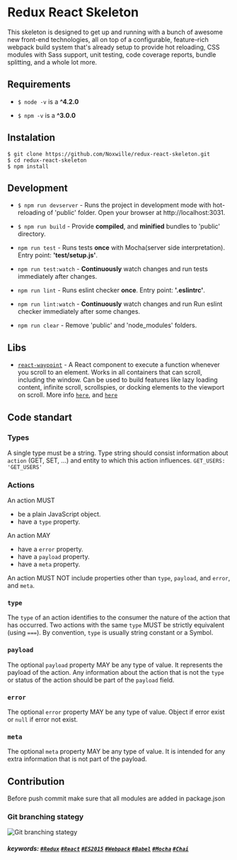 # Redux React Skeleton
This skeleton is designed to get up and running with a bunch of awesome new front-end technologies, all on top of a configurable, feature-rich webpack build system that's already setup to provide hot reloading, CSS modules with Sass support, unit testing, code coverage reports, bundle splitting, and a whole lot more.

## Requirements
- ``` $ node -v ``` is a **^4.2.0**

- ``` $ npm -v ``` is a **^3.0.0**


## Instalation
```
$ git clone https://github.com/Noxwille/redux-react-skeleton.git
$ cd redux-react-skeleton
$ npm install 
```


## Development

- ``` $ npm run devserver ``` - Runs the project in development mode with hot-reloading of 'public' folder. Open your browser at http://localhost:3031.

- ``` $ npm run build ``` - Provide **compiled**, and **minified** bundles to 'public' directory.

- ``` npm run test ``` - Runs tests **once** with Mocha(server side interpretation). Entry point: **'test/setup.js'**.

- ``` npm run test:watch ``` - **Continuously** watch changes and run tests immediately after changes.

- ``` npm run lint ``` - Runs eslint checker **once**. Entry point: **'.eslintrc'**.

- ``` npm run lint:watch ``` - **Continuously** watch changes and run Run eslint checker immediately after some changes.

- ``` npm run clear ``` - Remove 'public' and 'node_modules' folders.


## Libs
- [`react-waypoint`](https://github.com/brigade/react-waypoint) - A React component to execute a function whenever you scroll to an element. Works in all containers that can scroll, including the window. Can be used to build features like lazy loading content, infinite scroll, scrollspies, or docking elements to the viewport on scroll. More info [`here`](http://brigade.github.io/react-waypoint/), and [`here`](https://medium.com/brigade-engineering/to-infinity-and-beyond-with-react-waypoint-cb5ba46a9150#.ox4qn8r6n)



## Code standart
### Types
A single type must be a string.
Type string  should consist information about `action` (GET, SET, ...) and entity to which this action influences.
``` GET_USERS: 'GET_USERS' ```

### Actions

An action MUST

- be a plain JavaScript object.
- have a `type` property.

An action MAY

- have a `error` property.
- have a `payload` property.
- have a `meta` property.

An action MUST NOT include properties other than `type`, `payload`, and `error`, and `meta`.

### `type`

The `type` of an action identifies to the consumer the nature of the action that has occurred. Two actions with the same `type` MUST be strictly equivalent (using `===`). By convention, `type` is usually string constant or a Symbol.

### `payload`

The optional `payload` property MAY be any type of value. It represents the payload of the action. Any information about the action that is not the `type` or status of the action should be part of the `payload` field.

### `error`

The optional `error` property MAY be any type of value. Object if error exist or `null` if error not exist.

### `meta`

The optional `meta` property MAY be any type of value. It is intended for any extra information that is not part of the payload.


## Contribution
Before push commit make sure that all modules are added in package.json

### Git branching stategy
![Git branching stategy](https://s32.postimg.org/3t15v0lhx/Git_branching_model.jpg)

##### keywords:  [`#Redux`](https://github.com/rackt/redux) [`#React`](https://facebook.github.io/react/) [`#ES2015`](http://www.ecma-international.org/ecma-262/6.0/) [`#Webpack`](https://webpack.github.io) [`#Babel`](https://babeljs.io) [`#Mocha`](https://mochajs.org) [`#Chai`](http://chaijs.com)
